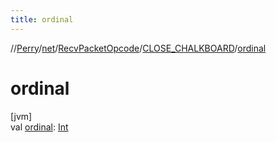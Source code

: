 ```yaml
---
title: ordinal
---
```

//[Perry](../../../../index.html)/[net](../../index.html)/[RecvPacketOpcode](../index.html)/[CLOSE_CHALKBOARD](index.html)/[ordinal](ordinal.html)



# ordinal



[jvm]\
val [ordinal](ordinal.html): [Int](https://kotlinlang.org/api/latest/jvm/stdlib/kotlin/-int/index.html)




